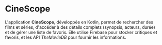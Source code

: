 # CineScope
L'application **CineScope**, développée en Kotlin, permet de rechercher des films et séries, d'accéder à des détails complets (synopsis, acteurs, durée) et de gérer une liste de favoris. Elle utilise Firebase pour stocker critiques et favoris, et les API *TheMovieDB* pour fournir les informations.
